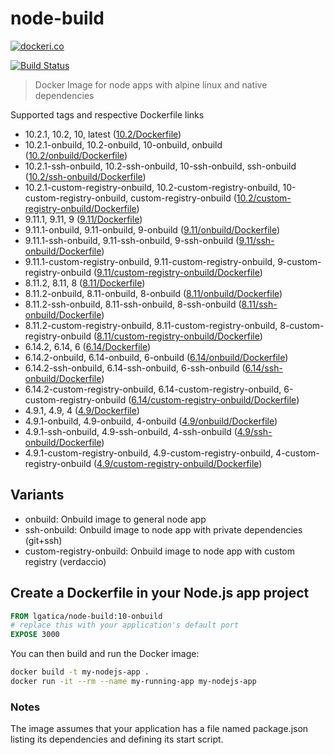 # node-build

[![dockeri.co](http://dockeri.co/image/lgatica/node-build)](https://hub.docker.com/r/lgatica/node-build/)

[![Build Status](https://travis-ci.org/lgaticaq/node-build.svg?branch=master)](https://travis-ci.org/lgaticaq/node-build)

> Docker Image for node apps with alpine linux and native dependencies

Supported tags and respective Dockerfile links

* 10.2.1, 10.2, 10, latest ([10.2/Dockerfile](https://github.com/lgaticaq/node-build/blob/master/10.2.1/Dockerfile))
* 10.2.1-onbuild, 10.2-onbuild, 10-onbuild, onbuild ([10.2/onbuild/Dockerfile](https://github.com/lgaticaq/node-build/blob/master/10.2.1/onbuild/Dockerfile))
* 10.2.1-ssh-onbuild, 10.2-ssh-onbuild, 10-ssh-onbuild, ssh-onbuild ([10.2/ssh-onbuild/Dockerfile](https://github.com/lgaticaq/node-build/blob/master/10.2.1/ssh-onbuild/Dockerfile))
* 10.2.1-custom-registry-onbuild, 10.2-custom-registry-onbuild, 10-custom-registry-onbuild, custom-registry-onbuild ([10.2/custom-registry-onbuild/Dockerfile](https://github.com/lgaticaq/node-build/blob/master/10.2.1/custom-registry-onbuild/Dockerfile))
* 9.11.1, 9.11, 9 ([9.11/Dockerfile](https://github.com/lgaticaq/node-build/blob/master/9.11.1/Dockerfile))
* 9.11.1-onbuild, 9.11-onbuild, 9-onbuild ([9.11/onbuild/Dockerfile](https://github.com/lgaticaq/node-build/blob/master/9.11.1/onbuild/Dockerfile))
* 9.11.1-ssh-onbuild, 9.11-ssh-onbuild, 9-ssh-onbuild ([9.11/ssh-onbuild/Dockerfile](https://github.com/lgaticaq/node-build/blob/master/9.11.1/ssh-onbuild/Dockerfile))
* 9.11.1-custom-registry-onbuild, 9.11-custom-registry-onbuild, 9-custom-registry-onbuild ([9.11/custom-registry-onbuild/Dockerfile](https://github.com/lgaticaq/node-build/blob/master/9.11.1/custom-registry-onbuild/Dockerfile))
* 8.11.2, 8.11, 8 ([8.11/Dockerfile](https://github.com/lgaticaq/node-build/blob/master/8.11.2/Dockerfile))
* 8.11.2-onbuild, 8.11-onbuild, 8-onbuild ([8.11/onbuild/Dockerfile](https://github.com/lgaticaq/node-build/blob/master/8.11.2/onbuild/Dockerfile))
* 8.11.2-ssh-onbuild, 8.11-ssh-onbuild, 8-ssh-onbuild ([8.11/ssh-onbuild/Dockerfile](https://github.com/lgaticaq/node-build/blob/master/8.11.2/ssh-onbuild/Dockerfile))
* 8.11.2-custom-registry-onbuild, 8.11-custom-registry-onbuild, 8-custom-registry-onbuild ([8.11/custom-registry-onbuild/Dockerfile](https://github.com/lgaticaq/node-build/blob/master/8.11.2/custom-registry-onbuild/Dockerfile))
* 6.14.2, 6.14, 6 ([6.14/Dockerfile](https://github.com/lgaticaq/node-build/blob/master/6.14.2/Dockerfile))
* 6.14.2-onbuild, 6.14-onbuild, 6-onbuild ([6.14/onbuild/Dockerfile](https://github.com/lgaticaq/node-build/blob/master/6.14.2/onbuild/Dockerfile))
* 6.14.2-ssh-onbuild, 6.14-ssh-onbuild, 6-ssh-onbuild ([6.14/ssh-onbuild/Dockerfile](https://github.com/lgaticaq/node-build/blob/master/6.14.2/ssh-onbuild/Dockerfile))
* 6.14.2-custom-registry-onbuild, 6.14-custom-registry-onbuild, 6-custom-registry-onbuild ([6.14/custom-registry-onbuild/Dockerfile](https://github.com/lgaticaq/node-build/blob/master/6.14.2/custom-registry-onbuild/Dockerfile))
* 4.9.1, 4.9, 4 ([4.9/Dockerfile](https://github.com/lgaticaq/node-build/blob/master/4.9.1/Dockerfile))
* 4.9.1-onbuild, 4.9-onbuild, 4-onbuild ([4.9/onbuild/Dockerfile](https://github.com/lgaticaq/node-build/blob/master/4.9.1/onbuild/Dockerfile))
* 4.9.1-ssh-onbuild, 4.9-ssh-onbuild, 4-ssh-onbuild ([4.9/ssh-onbuild/Dockerfile](https://github.com/lgaticaq/node-build/blob/master/4.9.1/ssh-onbuild/Dockerfile))
* 4.9.1-custom-registry-onbuild, 4.9-custom-registry-onbuild, 4-custom-registry-onbuild ([4.9/custom-registry-onbuild/Dockerfile](https://github.com/lgaticaq/node-build/blob/master/4.9.1/custom-registry-onbuild/Dockerfile))

## Variants

* onbuild: Onbuild image to general node app
* ssh-onbuild: Onbuild image to node app with private dependencies (git+ssh)
* custom-registry-onbuild: Onbuild image to node app with custom registry (verdaccio)

## Create a Dockerfile in your Node.js app project

```dockerfile
FROM lgatica/node-build:10-onbuild
# replace this with your application's default port
EXPOSE 3000
```

You can then build and run the Docker image:

```bash
docker build -t my-nodejs-app .
docker run -it --rm --name my-running-app my-nodejs-app
```

### Notes

The image assumes that your application has a file named package.json listing its dependencies and defining its start script.
